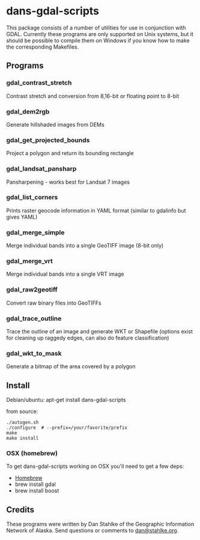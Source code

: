 dans-gdal-scripts
=================

This package consists of a number of utilities for use in conjunction with
GDAL.  Currently these programs are only supported on Unix systems, but it
should be possible to compile them on Windows if you know how to make the
corresponding Makefiles.

## Programs

### gdal_contrast_stretch      
Contrast stretch and conversion from 8,16-bit or floating point to 8-bit

### gdal_dem2rgb               
Generate hillshaded images from DEMs

### gdal_get_projected_bounds  
Project a polygon and return its bounding rectangle

### gdal_landsat_pansharp      
Pansharpening - works best for Landsat 7 images

### gdal_list_corners          
Prints raster geocode information in YAML format (similar to gdalinfo but gives YAML)

### gdal_merge_simple          
Merge individual bands into a single GeoTIFF image (8-bit only)

### gdal_merge_vrt             
Merge individual bands into a single VRT image

### gdal_raw2geotiff           
Convert raw binary files into GeoTIFFs

### gdal_trace_outline         
Trace the outline of an image and generate WKT or Shapefile (options exist for cleaning up raggedy edges, can also do feature classification)

### gdal_wkt_to_mask           
Generate a bitmap of the area covered by a polygon

## Install

Debian/ubuntu: apt-get install dans-gdal-scripts

from source:

    ./autogen.sh
    ./configure  # --prefix=/your/favorite/prefix
    make
    make install

### OSX (homebrew)

To get dans-gdal-scripts working on OSX you'll need to get a few deps:

* [Homebrew](http://mxcl.github.io/homebrew/)
 * brew install gdal
 * brew install boost

## Credits

These programs were written by Dan Stahlke of the Geographic Information Network of Alaska.
Send questions or comments to [dan@stahlke.org](mailto:dan@stahlke.org).

